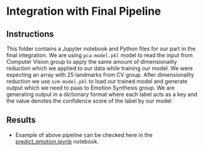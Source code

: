 # Integration with Final Pipeline 

## Instructions
This folder contains a Jupyter notebook and Python files for our part in the final integration. We are using `pca-model.pkl` model to read the input from Computer Vision group to apply the same amount of dimensionality reduction which we applied to our data while training our model. We were expecting an array with 25 landmarks from CV group. After dimensionality reduction we use `svm-model.pkl` to load our trained model and generate output which we need to paas to Emotion Synthesis group. We are generating output in a dictionary format where each label acts as a key and the value denotes the confidence score of the label by our model

## Results
  - Example of above pipeline can be checked here in the [predict_emotion.ipynb](https://github.com/diegocasmo/iis-project/blob/integration/code/integration/predict_emotion.ipynb) notebook.
